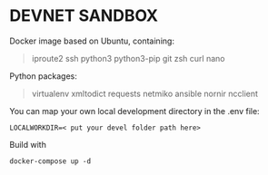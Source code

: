# DEVNET SANDBOX

Docker image based on Ubuntu, containing:
> iproute2 
> ssh 
> python3
> python3-pip
> git 
> zsh 
> curl 
> nano

Python packages:
> virtualenv
> xmltodict
> requests
> netmiko
> ansible
> nornir
> ncclient

You can map your own local development directory in the .env file:
```
LOCALWORKDIR=< put your devel folder path here>
```

Build with
```
docker-compose up -d
```
